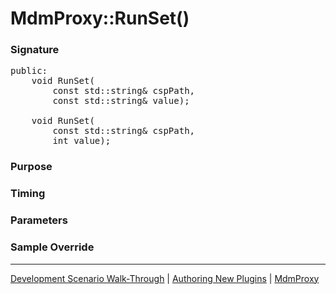 # MdmProxy::RunSet()

### Signature

<pre>
public:
    void RunSet(
        const std::string& cspPath,
        const std::string& value);

    void RunSet(
        const std::string& cspPath,
        int value);
</pre>

### Purpose

### Timing

### Parameters

### Sample Override

----

[Development Scenario Walk-Through](../../../development-scenario.md) | [Authoring New Plugins](../../developer-plugin-creation.md) | [MdmProxy](mdm-proxy.md)
